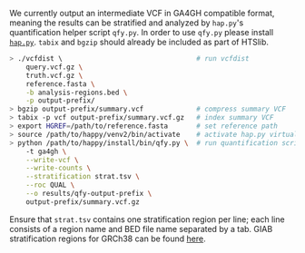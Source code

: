 We currently output an intermediate VCF in GA4GH compatible format, meaning the results can be stratified and analyzed by `hap.py`'s quantification helper script `qfy.py`.
In order to use `qfy.py` please install <a href="https://github.com/Illumina/hap.py">`hap.py`</a>.
`tabix` and `bgzip` should already be included as part of HTSlib.

```bash
> ./vcfdist \                                 # run vcfdist
    query.vcf.gz \
    truth.vcf.gz \
    reference.fasta \
    -b analysis-regions.bed \
    -p output-prefix/
> bgzip output-prefix/summary.vcf             # compress summary VCF
> tabix -p vcf output-prefix/summary.vcf.gz   # index summary VCF
> export HGREF=/path/to/reference.fasta       # set reference path
> source /path/to/happy/venv2/bin/activate    # activate hap.py virtualenv
> python /path/to/happy/install/bin/qfy.py \  # run quantification script
    -t ga4gh \
    --write-vcf \
    --write-counts \
    --stratification strat.tsv \
    --roc QUAL \
    --o results/qfy-output-prefix \
    output-prefix/summary.vcf.gz
```
Ensure that `strat.tsv` contains one stratification region per line; each line consists of a region name and BED file name separated by a tab.
GIAB stratification regions for GRCh38 can be found <a href="https://github.com/genome-in-a-bottle/genome-stratifications/tree/master/GRCh38">here</a>.